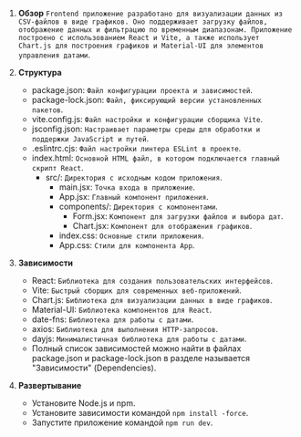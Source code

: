 1. **Обзор**
   `Frontend приложение разработано для визуализации данных из CSV-файлов в виде графиков. Оно поддерживает загрузку файлов, отображение данных и фильтрацию по временным диапазонам. Приложение построено с использованием React и Vite, а также использует Chart.js для построения графиков и Material-UI для элементов управления датами`.

2. **Структура**
   - package.json: `Файл конфигурации проекта и зависимостей`.
   - package-lock.json: `Файл, фиксирующий версии установленных пакетов`.
   - vite.config.js: `Файл настройки и конфигурации сборщика Vite`.
   - jsconfig.json: `Настраивает параметры среды для обработки и поддержки JavaScript и путей`.
   - .eslintrc.cjs: `Файл настройки линтера ESLint в проекте`.
   - index.html: `Основной HTML файл, в котором подключается главный скрипт React`.
      - src/: `Директория с исходным кодом приложения`.
         - main.jsx: `Точка входа в приложение`.
         - App.jsx: `Главный компонент приложения`.
         - components/: `Директория с компонентами`.
            - Form.jsx: `Компонент для загрузки файлов и выбора дат`.
            - Chart.jsx: `Компонент для отображения графиков`.
         - index.css: `Основные стили приложения`.
         - App.css: `Стили для компонента App`.

3. **Зависимости**
   - React: `Библиотека для создания пользовательских интерфейсов`.
   - Vite: `Быстрый сборщик для современных веб-приложений`.
   - Chart.js: `Библиотека для визуализации данных в виде графиков`.
   - Material-UI: `Библиотека компонентов для React`.
   - date-fns: `Библиотека для работы с датами`.
   - axios: `Библиотека для выполнения HTTP-запросов`.
   - dayjs: `Минималистичная библиотека для работы с датами`.
   - Полный список зависимостей можно найти в файлах package.json и package-lock.json в разделе называется "Зависимости" (Dependencies).

4. **Развертывание** 
   - Установите Node.js и npm.
   - Установите зависимости командой `npm install -force`.
   - Запустите приложение командой `npm run dev`.



